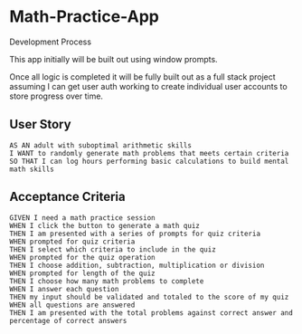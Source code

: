 # Math-Practice-App

Development Process

This app initially will be built out using window prompts.

Once all logic is completed it will be fully built out as a full stack project assuming I can get user auth working to create individual user accounts to store progress over time.

## User Story

```
AS AN adult with suboptimal arithmetic skills
I WANT to randomly generate math problems that meets certain criteria
SO THAT I can log hours performing basic calculations to build mental math skills
```

## Acceptance Criteria

```
GIVEN I need a math practice session
WHEN I click the button to generate a math quiz
THEN I am presented with a series of prompts for quiz criteria
WHEN prompted for quiz criteria
THEN I select which criteria to include in the quiz
WHEN prompted for the quiz operation
THEN I choose addition, subtraction, multiplication or division
WHEN prompted for length of the quiz
THEN I choose how many math problems to complete
WHEN I answer each question
THEN my input should be validated and totaled to the score of my quiz
WHEN all questions are answered
THEN I am presented with the total problems against correct answer and percentage of correct answers
```
